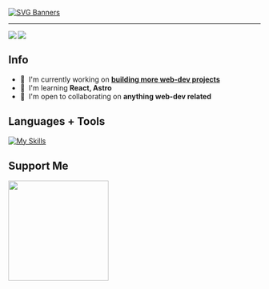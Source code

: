 [![SVG Banners](https://svg-banners.vercel.app/api?type=rainbow&text1=nine96as&width=738&height=400)](https://github.com/Akshay090/svg-banners)

---

<img align="left" src="https://github.com/nine96as/stats/blob/master/generated/overview.svg#gh-dark-mode-only" />
<img src="https://github.com/nine96as/stats/blob/master/generated/languages.svg#gh-dark-mode-only" />

## Info

- 🚀  I'm currently working on **[building more web-dev projects](https://www.theodinproject.com/)**
- 🧠  I'm learning **React, Astro**
- 🤝  I'm open to collaborating on **anything web-dev related**

## Languages + Tools

[![My Skills](https://skillicons.dev/icons?i=python,java,js,html,css,tailwindcss,ts,php,kotlin,mongodb,mysql,postgresql,prisma,nodejs,laravel,docker,express,flask,jest,react,vite&perline=7)](https://skillicons.dev)

## Support Me

<a href="https://www.buymeacoffee.com/nine96as"><img src="https://cdn.buymeacoffee.com/buttons/v2/default-yellow.png" width="200" /></a>
